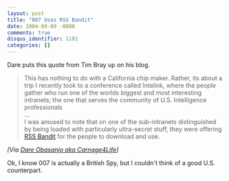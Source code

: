 ```yaml
---
layout: post
title: "007 Uses RSS Bandit"
date: 2004-09-09 -0800
comments: true
disqus_identifier: 1181
categories: []
---
```

Dare puts this quote from Tim Bray up on his blog.

> This has nothing to do with a California chip maker. Rather, its about
> a trip I recently took to a conference called Intelink, where the
> people gather who run one of the worlds biggest and most interesting
> intranets; the one that serves the community of U.S. Intelligence
> professionals\
>  ... \
>  I was amused to note that on one of the sub-intranets distinguished
> by being loaded with particularly ultra-secret stuff, they were
> offering [RSS Bandit](http://www.rssbandit.org/) for the people to
> download and use.

*[Via [Dare Obasanjo aka
Carnage4Life](http://www.25hoursaday.com/weblog/PermaLink.aspx?guid=9cc6d155-be91-4046-ab53-ce93fe7fb9c2)]*

Ok, I know 007 is actually a British Spy, but I couldn't think of a good
U.S. counterpart.

